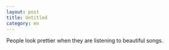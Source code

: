 ```yaml
---
layout: post
title: Untitled
category: en
---
```


People look prettier when they are listening to beautiful songs.